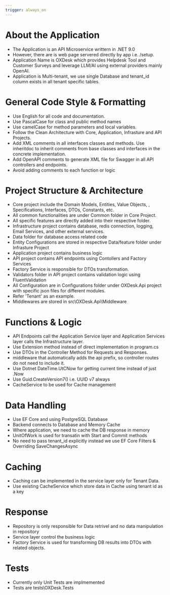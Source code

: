 ```yaml
---
trigger: always_on
---
```


# About the Application
- The Application is an API Microservice writtern in .NET 9.0
- However, there are is web page servered directly by app i.e. /setup.
- Application Name is OXDesk which provides Helpdesk Tool and Customer Surveys and leverage LLM/AI using external providers mainly OpenAI.
- Application is Multi-tenant, we use single Database and tenant_id column exists in all tenant specific tables.

# General Code Style & Formatting
- Use English for all code and documentation.
- Use PascalCase for class and public method names
- Use camelCase for method parameters and local variables.
- Follow the Clean Architecture with Core, Application, Infrasture and API Projects.
- Add XML comments in all interfaces classes and methods. Use inheritdoc to inherit comments from base classes and interfaces in the concrete implementation.
- Add OpenAPI comments to generate XML file for Swagger in all API controllers and endpoints.
- Avoid adding comments to each function or logic

# Project Structure & Architecture
- Core project include the Domain Models, Entities, Value Objects, , Specifications, Interfaces, DTOs, Constants, etc.
- All common functionalities are under Common folder in Core Project.
- All specific features are directly added into their respective folder.
- Infrastructure project contains database, redis connection, logging, Email Services, and other external services.
- Data folder for database access related code
- Entity Configurations are stored in respective Data/feature folder under Infrasture Project 
- Application project contains business logic
- API project contains API endpoints using Contollers and Factory Services
- Factory Service is responsible for DTOs transformation.
- Validators folder in API project contains validation logic using FluentValidation
- All Configuration are in Configurations folder under OXDesk.Api project with specific json files for different modules.
- Refer 'Tenant' as an example.
- Middlewares are stored in src\OXDesk.Api\Middleware

# Functions & Logic
- API Endpoints call the Application Service layer and Application  Services layer calls the Infrastructure layer.
- Use Extension method instead of direct implementation in program.cs
- Use DTOs in the Controller Method for Requests and Responses.
- middleware that automatically adds the api prefix, so controller routes do not need to include it.
- Use Dotnet DateTime.UtCNow for getting current time instead of just .Now
- Use Guid.CreateVersion7() i.e. UUID v7 always
- CacheService to be used for Cache management

# Data Handling
- Use EF Core and using PostgreSQL Database 
- Backend connects to Database and Memory Cache
- Where application, we need to cache the DB response in memory
- UnitOfWork is used for transatin with Start and Commit methods
- No need to pass tenant_id explicitly instead we use EF Core Filters & Overriding SaveChangesAsync

# Caching
- Caching can be implemented in the service layer only for Tenant Data.
- Use existing CacheService which store data in Cache using tenant id as a key

# Response
- Repository is only responsible for Data retrivel and no data manipulation in repository
- Service layer control the business logic
- Factory Service is used for transforming DB results into DTOs with related objects.

# Tests
- Currently only Unit Tests are implmemented
- Tests are tests\OXDesk.Tests